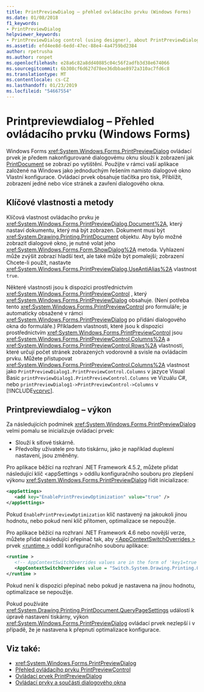 ```yaml
---
title: PrintPreviewDialog – přehled ovládacího prvku (Windows Forms)
ms.date: 01/08/2018
f1_keywords:
- PrintPreviewDialog
helpviewer_keywords:
- PrintPreviewDialog control (using designer), about PrintPreviewDialog
ms.assetid: efd4ee8d-6edd-47ec-88e4-4a4759bd2384
author: rpetrusha
ms.author: ronpet
ms.openlocfilehash: e28a6c82a8dd40885c04c56f2adfb3d38e674066
ms.sourcegitcommit: 6b308cf6d627d78ee36dbbae8972a310ac7fd6c8
ms.translationtype: MT
ms.contentlocale: cs-CZ
ms.lasthandoff: 01/23/2019
ms.locfileid: "54667554"
---
```

# <a name="printpreviewdialog-control-overview-windows-forms"></a>Printpreviewdialog – Přehled ovládacího prvku (Windows Forms)
Windows Forms <xref:System.Windows.Forms.PrintPreviewDialog> ovládací prvek je předem nakonfigurované dialogovému oknu slouží k zobrazení jak [PrintDocument](../../../../docs/framework/winforms/controls/printdocument-component-windows-forms.md) se zobrazí po vytištění. Použijte v rámci vaší aplikace založené na Windows jako jednoduchým řešením namísto dialogové okno Vlastní konfigurace. Ovládací prvek obsahuje tlačítka pro tisk, Přiblížit, zobrazení jedné nebo více stránek a zavření dialogového okna.  
  
## <a name="key-properties-and-methods"></a>Klíčové vlastnosti a metody  
 Klíčová vlastnost ovládacího prvku je <xref:System.Windows.Forms.PrintPreviewDialog.Document%2A>, který nastaví dokumentu, který má být zobrazen. Dokument musí být <xref:System.Drawing.Printing.PrintDocument> objektu. Aby bylo možné zobrazit dialogové okno, je nutné volat jeho <xref:System.Windows.Forms.Form.ShowDialog%2A> metoda. Vyhlazení může zvýšit zobrazí hladší text, ale také může být pomalejší; zobrazení Chcete-li použít, nastavte <xref:System.Windows.Forms.PrintPreviewDialog.UseAntiAlias%2A> vlastnost `true`.  
  
 Některé vlastnosti jsou k dispozici prostřednictvím <xref:System.Windows.Forms.PrintPreviewControl> , který <xref:System.Windows.Forms.PrintPreviewDialog> obsahuje. (Není potřeba tento <xref:System.Windows.Forms.PrintPreviewControl> pro formuláře; je automaticky obsažené v rámci <xref:System.Windows.Forms.PrintPreviewDialog> po přidání dialogového okna do formuláře.) Příkladem vlastnosti, které jsou k dispozici prostřednictvím <xref:System.Windows.Forms.PrintPreviewControl> jsou <xref:System.Windows.Forms.PrintPreviewControl.Columns%2A> a <xref:System.Windows.Forms.PrintPreviewControl.Rows%2A> vlastnosti, které určují počet stránek zobrazených vodorovně a svisle na ovládacím prvku. Můžete přistupovat <xref:System.Windows.Forms.PrintPreviewControl.Columns%2A> vlastnost jako `PrintPreviewDialog1.PrintPreviewControl.Columns` v jazyce Visual Basic `printPreviewDialog1.PrintPreviewControl.Columns` ve Vizuálu C#, nebo `printPreviewDialog1->PrintPreviewControl->Columns` v [!INCLUDE[vcprvc](../../../../includes/vcprvc-md.md)].  
  
## <a name="printpreviewdialog-performance"></a>Printpreviewdialog – výkon

Za následujících podmínek <xref:System.Windows.Forms.PrintPreviewDialog> velmi pomalu se inicializuje ovládací prvek:

- Slouží k síťové tiskárně.
- Předvolby uživatele pro tuto tiskárnu, jako je například duplexní nastavení, jsou změněny.
  
Pro aplikace běžící na rozhraní .NET Framework 4.5.2, můžete přidat následující klíč \<appSettings > oddílu konfiguračního souboru pro zlepšení výkonu <xref:System.Windows.Forms.PrintPreviewDialog> řídit inicializace:

```xml
<appSettings>
   <add key="EnablePrintPreviewOptimization" value="true" />
</appSettings>
```
Pokud `EnablePrintPreviewOptimization` klíč nastavený na jakoukoli jinou hodnotu, nebo pokud není klíč přítomen, optimalizace se nepoužije.

Pro aplikace běžící na rozhraní .NET Framework 4.6 nebo novější verze, můžete přidat následující přepínač tak, aby [ \<AppContextSwitchOverrides >](../../configure-apps/file-schema/runtime/appcontextswitchoverrides-element.md) prvek [ \<runtime >](../../configure-apps/file-schema/runtime/index.md) oddíl konfiguračního souboru aplikace:

```xml
<runtime >
   <!-- AppContextSwitchOverrides values are in the form of 'key1=true|false;key2=true|false -->
   <AppContextSwitchOverrides value = "Switch.System.Drawing.Printing.OptimizePrintPreview=true" />
</runtime >
``` 
Pokud není k dispozici přepínač nebo pokud je nastavena na jinou hodnotu, optimalizace se nepoužije. 

Pokud používáte <xref:System.Drawing.Printing.PrintDocument.QueryPageSettings> událostí k úpravě nastavení tiskárny, výkon <xref:System.Windows.Forms.PrintPreviewDialog> ovládací prvek nezlepší i v případě, že je nastavena k přepnutí optimalizace konfigurace.  

## <a name="see-also"></a>Viz také:
- <xref:System.Windows.Forms.PrintPreviewDialog>
- [Přehled ovládacího prvku PrintPreviewControl](../../../../docs/framework/winforms/controls/printpreviewcontrol-control-overview-windows-forms.md)
- [Ovládací prvek PrintPreviewDialog](../../../../docs/framework/winforms/controls/printpreviewdialog-control-windows-forms.md)
- [Ovládací prvky a součásti dialogového okna](../../../../docs/framework/winforms/controls/dialog-box-controls-and-components-windows-forms.md)

